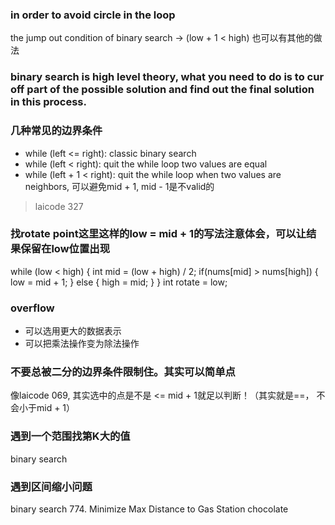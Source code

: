 ### in order to avoid circle in the loop
the jump out condition of binary search
-> (low + 1 < high)
也可以有其他的做法

### binary search is high level theory, what you need to do is to cur off part of the possible solution and find out the final solution in this process.

### 几种常见的边界条件
- while (left <= right): classic binary search
- while (left < right): quit the while loop two values are equal
- while (left + 1 < right): quit the while loop when two values are neighbors, 可以避免mid + 1, mid - 1是不valid的
>laicode 327

### 找rotate point这里这样的low = mid + 1的写法注意体会，可以让结果保留在low位置出现
while (low < high) {
    int mid = (low + high) / 2;
    if(nums[mid] > nums[high]) {
        low = mid + 1;
    } else {
        high = mid;
    }
}
int rotate = low;

### overflow
- 可以选用更大的数据表示
- 可以把乘法操作变为除法操作

### 不要总被二分的边界条件限制住。其实可以简单点
像laicode 069, 其实选中的点是不是 <= mid + 1就足以判断！（其实就是==， 不会小于mid + 1）

### 遇到一个范围找第K大的值
binary search

### 遇到区间缩小问题
binary search
774. Minimize Max Distance to Gas Station
chocolate
